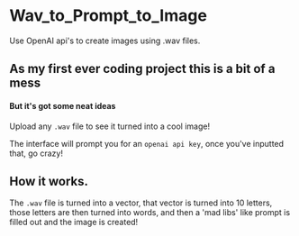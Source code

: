 # Wav_to_Prompt_to_Image
Use OpenAI api's to create images using .wav files.

## As my first ever coding project this is a bit of a mess
#### But it's got some neat ideas
Upload any `.wav` file to see it turned into a cool image!

The interface will prompt you for an `openai api key`, once you've inputted that, go crazy!

## How it works. 
The `.wav` file is turned into a vector, that vector is turned into 10 letters, those letters are then turned into words, and then a 'mad libs' like prompt is filled out and the image is created!
